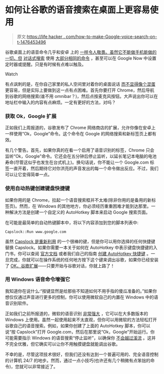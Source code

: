 # 如何让谷歌的语音搜索在桌面上更容易使用

> 原文:[https://life hacker . com/how-to-make-Google-voice-search-on-t-1476453496](https://lifehacker.com/how-to-make-googles-voice-search-easier-to-access-on-t-1476453496)

谷歌桌面上的语音命令几乎和安卓 上的 [一样令人敬畏。虽然它不能做手机能做的一切，但](https://lifehacker.com/everything-you-didnt-know-you-could-do-with-google-voi-512727229) [对话式搜索](http://lifehacker.com/googles-new-conversational-search-makes-star-trek-styl-506833940) 使用 [大部分相同的命令](https://support.google.com/chrome/answer/1331723?hl=en) ，甚至可以在 Google Now 中设置定时器或提醒。只是有时候有点难以触及。

Watch

有点讽刺的是，在你自己家里的私人空间里对着你的桌面说话 [而不显得像个混蛋](https://lifehacker.com/how-can-i-talk-to-my-phone-in-public-without-looking-li-5883564) 更容易，但是实际上要做到这一点有点困难。首先你要打开 Chrome，然后导航到谷歌的网络搜索(谁不用 omnibar？)，然后点按麦克风按钮。大声说出你可以在地址栏中输入的内容有点麻烦。一定有更好的方法，对吗？

### 获取 Ok，Google 扩展

正如我们上周报道的，谷歌发布了 Chrome 网络商店的扩展，允许你像在安卓上一样使用“Ok，Google”命令。这个命令在 Google 的网络搜索和新标签页上都有效。

有几个警告。首先，如果你真的在看一个启用了语音识别的标签，Chrome 只会监听“Ok，Google”命令。它还会在五分钟后停止监听，以延长笔记本电脑的电池寿命(尽管这似乎也发生在台式机上)。换句话说，你不能让一个 Google.com 标签一直开着，然后期待它对你洪亮的声音发出的每一个命令做出反应。不过，我们可以让它变得简单一点。

### 使用自动热键创建键盘快捷键

如果你用的是 Chrome，拉起一个语音搜索框并不太难(除非你用的是备用的新标签页)。然而，在 Windows 的其他地方，你必须经历重重困难才能到达那里。一种解决方法是创建一个自定义的 AutoHotkey 脚本来启动 Google 搜索页面。

在可能是最简单的自动热键脚本中，将以下内容添加到您的脚本列表中:

```
Capslock::Run www.google.com
```

虽然 [Capslock 是重新利用](https://lifehacker.com/how-to-make-your-caps-lock-key-search-the-web-chrome-o-5751343) 的一个很棒的键，但是你可以用你选择的任何快捷键替换 Capslock。如果你需要一本关于如何在 AutoHotkey 中表示键盘快捷键的入门书，你可以查阅 [官方文档](http://www.autohotkey.com/docs/) 或者我们自己的指南 [创建 AutoHotkey 快捷键](http://lifehacker.com/turn-any-action-into-a-keyboard-shortcut-a-beginners-g-316589) 。一旦完成，你就可以在操作系统的任何地方按下这个键来调出谷歌，如果你已经安装了 [OK，谷歌扩展](https://chrome.google.com/webstore/detail/google-voice-search-hotwo/bepbmhgboaologfdajaanbcjmnhjmhfn)——只要开始与谷歌对话，你就上路了！

### 用 Windows 语音命令增强它

我知道你在说什么:“按键显然是给那些不知道如何不用手指的傻瓜准备的。”如果你想仅仅通过声音进行更多的控制，你可以使用微软自己的内置在 Windows 中的语音识别软件。

正如我们之前所报道的，微软的语音识别 [非常强大](https://lifehacker.com/control-your-pc-with-your-voice-391884) ，它可以在大多数版本的 Windows 上使用。虽然一起使用起来不太直观，但你可以用微软的方法轻松打开谷歌自己的语音搜索。例如，如果你创建了上面的 AutoHotkey 脚本，你可以说“按 Capslock”打开 Google.com，然后在那里说“Ok，Google”开始运行。你可能需要指示 Windows 的语音搜索“停止监听”，以确保你 [不会越过溪流](http://www.youtube.com/watch?v=jyaLZHiJJnE) 。这并不完全优雅，但它确实可以让你不用触摸键盘就能调出谷歌。

不幸的是，尽管这项技术很好，但我们还没有达到一个普遍可用的、完全语音控制的计算机 24/7 的地步。然而，通过一点小技巧(也许还有几个稍微有点笨拙的命令)，您就可以非常接近了。